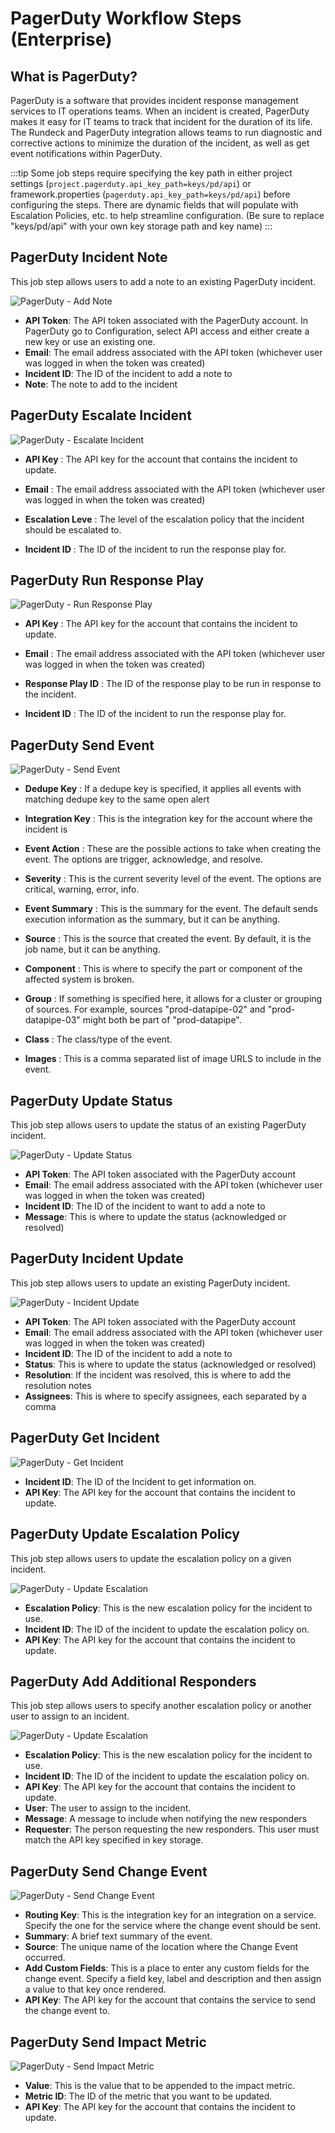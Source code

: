 # PagerDuty Workflow Steps (Enterprise)

## What is PagerDuty?

PagerDuty is a software that provides incident response management services to IT operations teams. When an incident is created, PagerDuty makes it easy for IT teams to track that incident for the duration of its life. The Rundeck and PagerDuty integration allows teams to run diagnostic and corrective actions to minimize the duration of the incident, as well as get event notifications within PagerDuty.

:::tip
Some job steps require specifying the key path in either project settings (`project.pagerduty.api_key_path=keys/pd/api`) or framework.properties (`pagerduty.api_key_path=keys/pd/api`) before configuring the steps.  There are dynamic fields that will populate with Escalation Policies, etc. to help streamline configuration. (Be sure to replace "keys/pd/api" with your own key storage path and key name)
:::

## PagerDuty Incident Note

This job step allows users to add a note to an existing PagerDuty incident.

![PagerDuty - Add Note](~@assets/img/pagerduty_note.png)

- **API Token**: The API token associated with the PagerDuty account. In PagerDuty go to Configuration, select API access and either create a new key or use an existing one.
- **Email**: The email address associated with the API token (whichever user was logged in when the token was created)
- **Incident ID**: The ID of the incident to add a note to
- **Note**: The note to add to the incident

## PagerDuty Escalate Incident

![PagerDuty - Escalate Incident](~@assets/img/pagerduty-escalate-incident.png)

- **API Key**
: The API key for the account that contains the incident to update.

- **Email**
: The email address associated with the API token (whichever user was logged in when the token was created)

- **Escalation Leve**
: The level of the escalation policy that the incident should be escalated to.

- **Incident ID**
: The ID of the incident to run the response play for.

## PagerDuty Run Response Play

![PagerDuty - Run Response Play](~@assets/img/pagerduty-run-response-play.png)

- **API Key**
: The API key for the account that contains the incident to update.

- **Email**
: The email address associated with the API token (whichever user was logged in when the token was created)

- **Response Play ID**
: The ID of the response play to be run in response to the incident.

- **Incident ID**
: The ID of the incident to run the response play for.

## PagerDuty Send Event

![PagerDuty - Send Event](~@assets/img/pagerduty-send-event.png)

- **Dedupe Key**
: If a dedupe key is specified, it applies all events with matching dedupe key to the same open alert

- **Integration Key**
: This is the integration key for the account where the incident is

- **Event Action**
: These are the possible actions to take when creating the event. The options are trigger, acknowledge, and resolve.

- **Severity**
: This is the current severity level of the event. The options are critical, warning, error, info.

- **Event Summary**
: This is the summary for the event. The default sends execution information as the summary, but it can be anything.

- **Source**
: This is the source that created the event. By default, it is the job name, but it can be anything.

- **Component**
: This is where to specify the part or component of the affected system is broken.

- **Group**
: If something is specified here, it allows for a cluster or grouping of sources. For example, sources "prod-datapipe-02" and "prod-datapipe-03" might both be part of "prod-datapipe".

- **Class**
: The class/type of the event.

- **Images**
: This is a comma separated list of image URLS to include in the event.

## PagerDuty Update Status

This job step allows users to update the status of an existing PagerDuty incident.

![PagerDuty - Update Status](~@assets/img/pagerduty_status.png)

- **API Token**: The API token associated with the PagerDuty account
- **Email**: The email address associated with the API token (whichever user was logged in when the token was created)
- **Incident ID**: The ID of the incident to want to add a note to
- **Message**: This is where to update the status (acknowledged or resolved)

## PagerDuty Incident Update

This job step allows users to update an existing PagerDuty incident.

![PagerDuty - Incident Update](~@assets/img/pagerduty_update.png)

- **API Token**: The API token associated with the PagerDuty account
- **Email**: The email address associated with the API token (whichever user was logged in when the token was created)
- **Incident ID**: The ID of the incident to add a note to
- **Status**: This is where to update the status (acknowledged or resolved)
- **Resolution**: If the incident was resolved, this is where to add the resolution notes
- **Assignees**: This is where to specify assignees, each separated by a comma

## PagerDuty Get Incident

![PagerDuty - Get Incident](~@assets/img/pd-get.png)

- **Incident ID**: The ID of the Incident to get information on.
- **API Key**: The API key for the account that contains the incident to update.

## PagerDuty Update Escalation Policy

This job step allows users to update the escalation policy on a given incident.

![PagerDuty - Update Escalation](~@assets/img/pd-update-escalation.png)

- **Escalation Policy**: This is the new escalation policy for the incident to use.
- **Incident ID**: The ID of the incident to update the escalation policy on.
- **API Key**: The API key for the account that contains the incident to update.


## PagerDuty Add Additional Responders

This job step allows users to specify another escalation policy or another user to assign to an incident.

![PagerDuty - Update Escalation](~@assets/img/pd-add.png)

- **Escalation Policy**: This is the new escalation policy for the incident to use.
- **Incident ID**: The ID of the incident to update the escalation policy on.
- **API Key**: The API key for the account that contains the incident to update.
- **User**: The user to assign to the incident.
- **Message**: A message to include when notifying the new responders
- **Requester**: The person requesting the new responders. This user must match the API key specified in key storage.


## PagerDuty Send Change Event

![PagerDuty - Send Change Event](~@assets/img/pd_changevent.png)

- **Routing Key**: This is the integration key for an integration on a service. Specify the one for the service where the change event should be sent.
- **Summary**: A brief text summary of the event.
- **Source**: The unique name of the location where the Change Event occurred.
- **Add Custom Fields**: This is a place to enter any custom fields for the change event. Specify a field key, label and description and then assign a value to that key once rendered.
- **API Key**: The API key for the account that contains the service to send the change event to.

## PagerDuty Send Impact Metric

![PagerDuty - Send Impact Metric](~@assets/img/pd_impactmetric.png)

- **Value**: This is the value that to be appended to the impact metric.
- **Metric ID**: The ID of the metric that you want to be updated.
- **API Key**: The API key for the account that contains the incident to update.
